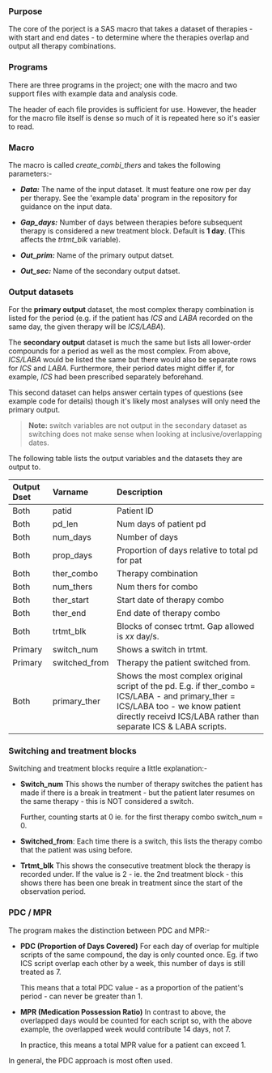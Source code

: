 ### Purpose

The core of the porject is a SAS macro that takes a dataset of therapies - with start and end dates - to determine where the therapies overlap and output all therapy combinations.  

### Programs
There are three programs in the project; one with the macro and two support files with example data and analysis code.

The header of each file provides is sufficient for use.  However, the header for the macro file itself is dense so much of it is repeated here so it's easier to read.

### Macro

The macro is called *create_combi_thers* and takes the following parameters:-

+ ***Data:*** The name of the input dataset.  It must feature one row per day per therapy.  See the 'example data' program in the repository for guidance on the input data.

+ ***Gap_days:*** Number of days between therapies before subsequent therapy is considered a new treatment block.  Default is **1 day**.  (This affects the *trtmt_blk* variable).  

+ ***Out_prim:*** Name of the primary output datset.

+ ***Out_sec:*** Name of the secondary output datset.

### Output datasets

For the **primary output** dataset, the most complex therapy combination is listed for the period (e.g. if the patient has *ICS* and *LABA* recorded on the same day, the given therapy will be *ICS/LABA*).

The **secondary output** dataset is much the same but lists all lower-order compounds for a period as well as the most complex.  From above, *ICS/LABA* would be listed the same but there would also be separate rows for *ICS* and *LABA*.  Furthermore, their period dates might differ if, for example, *ICS* had been prescribed separately beforehand.  

This second dataset can helps answer certain types of questions (see example code for details) though it's likely most analyses will only need the primary output.  

> **Note:** switch variables are not output in the secondary dataset as switching does not make sense when looking at inclusive/overlapping dates.

The following table lists the output variables and the datasets they are output to.

|Output Dset | Varname | Description | 
|:---|:---|:---|
| Both | patid | Patient ID
| Both | pd\_len | Num days of patient pd
| Both |num\_days | Number of days
| Both |prop\_days | Proportion of days relative to total pd for pat
| Both |ther\_combo | Therapy combination
| Both |num\_thers | Num thers for combo
| Both |ther\_start | Start date of therapy combo
| Both |ther\_end |  End date of therapy combo
| Both |trtmt\_blk | Blocks of consec trtmt. Gap allowed is *xx* day/s.
| Primary |switch\_num | Shows a switch in trtmt.
| Primary |switched\_from | Therapy the patient switched from.
| Both |primary\_ther | Shows the most complex original script of the pd. E.g. if ther_combo = ICS/LABA - and primary_ther = ICS/LABA too - we know patient directly receivd ICS/LABA rather than separate ICS & LABA scripts.

### Switching and treatment blocks

Switching and treatment blocks require a little explanation:-

+ **Switch\_num**
This shows the number of therapy switches the patient has made if there is a break in treatment - but the patient later resumes on the same therapy - this is NOT considered a switch.

  Further, counting starts at 0 ie. for the first therapy combo switch_num = 0.

+ **Switched_from**: 
Each time there is a switch, this lists the therapy combo that the patient was using before.

+ **Trtmt_blk**
This shows the consecutive treatment block the therapy is recorded under.  If the value is 2 - ie. the 2nd treatment block - this shows there has been one break in treatment since the start of the observation period.

### PDC / MPR

The program makes the distinction between PDC and MPR:-

+ **PDC (Proportion of Days Covered)**
For each day of overlap for multiple scripts of the same compound, the day is only counted once.  Eg. if two ICS script overlap each other by a week, this number of days is still treated as 7.

   This means that a total PDC value - as a proportion of the patient's period - can never be greater than 1.

+ **MPR (Medication Possession Ratio)**
In contrast to above, the overlapped days would be counted for each script so, with the above example, the overlapped week would contribute 14 days, not 7.

  In practice, this means a total MPR value for a patient can exceed 1.

In general, the PDC approach is most often used.